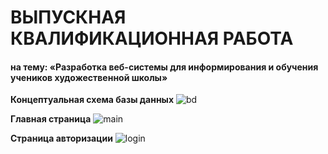 # ВЫПУСКНАЯ КВАЛИФИКАЦИОННАЯ РАБОТА
#### на тему: «Разработка веб-системы для информирования и обучения учеников художественной школы»

**Концептуальная схема базы данных**
![bd](https://github.com/tache-osseuse/art_site/assets/71820145/deed60ff-c83f-4bd3-bc24-57260884f5b4)

**Главная страница**
![main](https://github.com/tache-osseuse/art_site/assets/71820145/4fbd5b9d-d6da-4f9e-aa3e-6c9a0defd057)

**Страница авторизации**
![login](https://github.com/tache-osseuse/art_site/assets/71820145/d14ca61e-74a3-451f-9bee-45fb5b7388d5)
